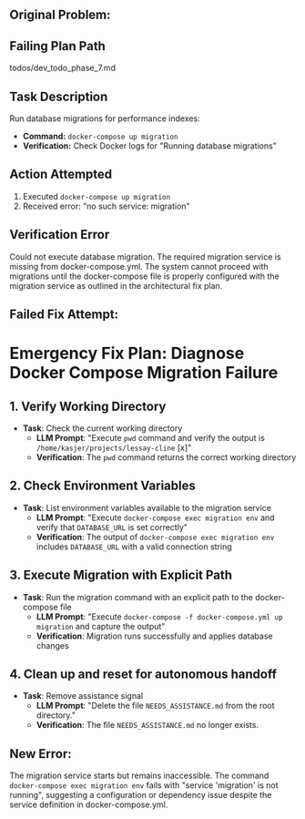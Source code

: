 ## Original Problem:
## Failing Plan Path
todos/dev_todo_phase_7.md

## Task Description
Run database migrations for performance indexes:
- **Command:** `docker-compose up migration`
- **Verification:** Check Docker logs for "Running database migrations"

## Action Attempted
1. Executed `docker-compose up migration`
2. Received error: "no such service: migration"

## Verification Error
Could not execute database migration. The required migration service is missing from docker-compose.yml. The system cannot proceed with migrations until the docker-compose file is properly configured with the migration service as outlined in the architectural fix plan.

## Failed Fix Attempt:
# Emergency Fix Plan: Diagnose Docker Compose Migration Failure

## 1. Verify Working Directory
- **Task**: Check the current working directory
  - **LLM Prompt**: "Execute `pwd` command and verify the output is `/home/kasjer/projects/lessay-cline` [x]"
  - **Verification**: The `pwd` command returns the correct working directory

## 2. Check Environment Variables
- **Task**: List environment variables available to the migration service
  - **LLM Prompt**: "Execute `docker-compose exec migration env` and verify that `DATABASE_URL` is set correctly"
  - **Verification**: The output of `docker-compose exec migration env` includes `DATABASE_URL` with a valid connection string

## 3. Execute Migration with Explicit Path
- **Task**: Run the migration command with an explicit path to the docker-compose file
  - **LLM Prompt**: "Execute `docker-compose -f docker-compose.yml up migration` and capture the output"
  - **Verification**: Migration runs successfully and applies database changes

## 4. Clean up and reset for autonomous handoff
- **Task**: Remove assistance signal
  - **LLM Prompt**: "Delete the file `NEEDS_ASSISTANCE.md` from the root directory."
  - **Verification**: The file `NEEDS_ASSISTANCE.md` no longer exists.

## New Error:
The migration service starts but remains inaccessible. The command `docker-compose exec migration env` fails with "service 'migration' is not running", suggesting a configuration or dependency issue despite the service definition in docker-compose.yml.